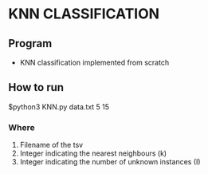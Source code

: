 # KNN CLASSIFICATION 

## Program

* KNN classification implemented from scratch

## How to run 

$python3 KNN.py data.txt 5 15

### Where

1. Filename of the tsv
2. Integer indicating the nearest neighbours (k)
3. Integer indicating the number of unknown instances (I)
